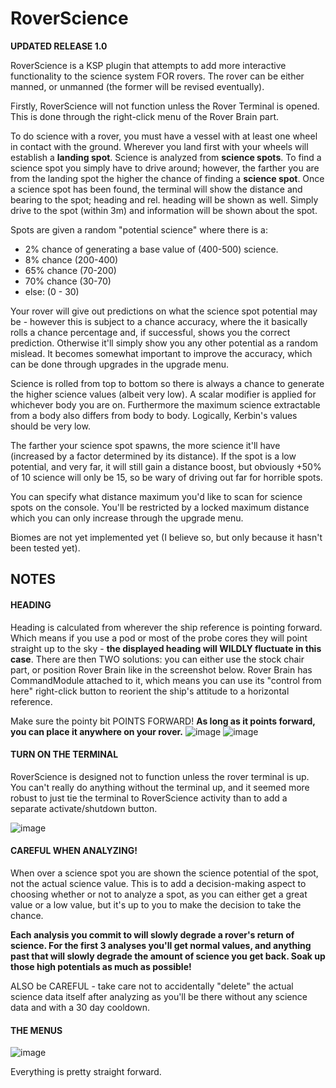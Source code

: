 RoverScience
============

**UPDATED RELEASE 1.0**

RoverScience is a KSP plugin that attempts to add more interactive functionality to the science system FOR rovers. The rover can be either manned, or unmanned (the former will be revised eventually).

Firstly, RoverScience will not function unless the Rover Terminal is opened. This is done through the right-click menu of the Rover Brain part.

To do science with a rover, you must have a vessel with at least one wheel in contact with the ground. Wherever you land first with your wheels will establish a **landing spot**. Science is analyzed from **science spots**. To find a science spot you simply have to drive around; however, the farther you are from the landing spot the higher the chance of finding a **science spot**. Once a science spot has been found, the terminal will show the distance and bearing to the spot; heading and rel. heading will be shown as well. Simply drive to the spot (within 3m) and information will be shown about the spot.

Spots are given a random "potential science" where there is a:

- 2% chance of generating a base value of (400-500) science.
- 8% chance (200-400)
- 65% chance (70-200)
- 70% chance (30-70)
- else: (0 - 30)

Your rover will give out predictions on what the science spot potential may be - however this is subject to a chance accuracy, where the it basically rolls a chance percentage and, if successful, shows you the correct prediction. Otherwise it'll simply show you any other potential as a random mislead. It becomes somewhat important to improve the accuracy, which can be done through upgrades in the upgrade menu.

Science is rolled from top to bottom so there is always a chance to generate the higher science values (albeit very low). A scalar modifier is applied for whichever body you are on. Furthermore the maximum science extractable from a body also differs from body to body. Logically, Kerbin's values should be very low.

The farther your science spot spawns, the more science it'll have (increased by a factor determined by its distance). If the spot is a low potential, and very far, it will still gain a distance boost, but obviously +50% of 10 science will only be 15, so be wary of driving out far for horrible spots.

You can specify what distance maximum you'd like to scan for science spots on the console. You'll be restricted by a locked maximum distance which you can only increase through the upgrade menu.

Biomes are not yet implemented yet (I believe so, but only because it hasn't been tested yet).


## NOTES
#### HEADING
Heading is calculated from wherever the ship reference is pointing forward. Which means if you use a pod or most of the probe cores they will point straight up to the sky - **the displayed heading will WILDLY fluctuate in this case**. There are then TWO solutions: you can either use the stock chair part, or position Rover Brain like in the screenshot below. Rover Brain has CommandModule attached to it, which means you can use its "control from here" right-click button to reorient the ship's attitude to a horizontal reference.

Make sure the pointy bit POINTS FORWARD! **As long as it points forward, you can place it anywhere on your rover.**
![image](http://i.imgur.com/Jr0Unyb.png)
![image](http://i.imgur.com/dPSQmY7.png)



#### TURN ON THE TERMINAL
RoverScience is designed not to function unless the rover terminal is up. You can't really do anything without the terminal up, and it seemed more robust to just tie the terminal to RoverScience activity than to add a separate activate/shutdown button.

![image](http://i.imgur.com/tup2z9z.png)



#### CAREFUL WHEN ANALYZING!
When over a science spot you are shown the science potential of the spot, not the actual science value. This is to add a decision-making aspect to choosing whether or not to analyze a spot, as you can either get a great value or a low value, but it's up to you to make the decision to take the chance.

**Each analysis you commit to will slowly degrade a rover's return of science. For the first 3 analyses you'll get normal values, and anything past that will slowly degrade the amount of science you get back. Soak up those high potentials as much as possible!**

ALSO be CAREFUL - take care not to accidentally "delete" the actual science data itself after analyzing as you'll be there without any science data and with a 30 day cooldown.


#### THE MENUS
![image](http://i.imgur.com/NfbzPL1.png)

Everything is pretty straight forward.
